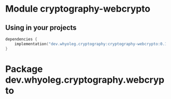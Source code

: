 # Module cryptography-webcrypto

## Using in your projects

```kotlin
dependencies {
    implementation("dev.whyoleg.cryptography:cryptography-webcrypto:0.1.0")
}
```

# Package dev.whyoleg.cryptography.webcrypto
